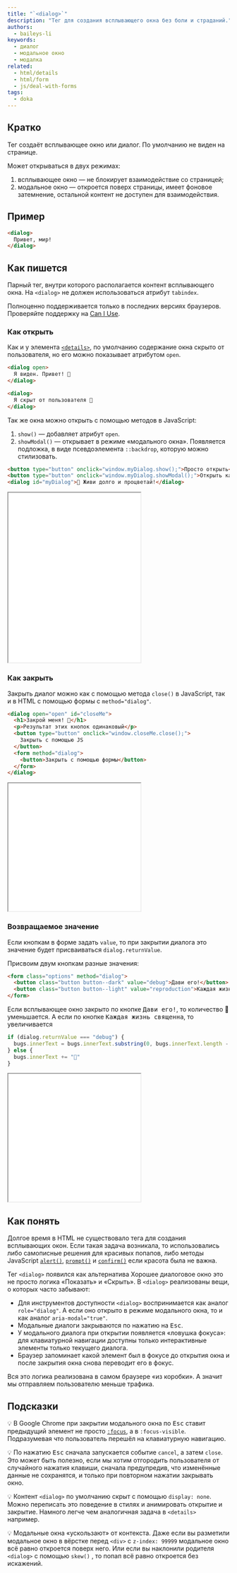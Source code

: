 ```yaml
---
title: "`<dialog>`"
description: "Тег для создания всплывающего окна без боли и страданий."
authors:
  - baileys-li
keywords:
  - диалог
  - модальное окно
  - модалка
related:
  - html/details
  - html/form
  - js/deal-with-forms
tags:
  - doka
---
```


## Кратко

Тег создаёт всплывающее окно или диалог. По умолчанию не виден на странице.

Может открываться в двух режимах:

1. всплывающее окно — не блокирует взаимодействие со страницей;
1. модальное окно — откроется поверх страницы, имеет фоновое затемнение, остальной контент не доступен для взаимодействия.

## Пример

```html
<dialog>
  Привет, мир!
</dialog>
```

## Как пишется

Парный тег, внутри которого располагается контент всплывающего окна. На `<dialog>` не должен использоваться атрибут `tabindex`.

Полноценно поддерживается только в последних версиях браузеров. Проверяйте поддержку на [Can I Use](https://caniuse.com/dialog).

### Как открыть

Как и у элемента [`<details>`](/html/details/), по умолчанию содержание окна скрыто от пользователя, но его можно показывает атрибутом `open`.

```html
<dialog open>
  Я виден. Привет! 👋
</dialog>

<dialog>
  Я скрыт от пользователя 🥷
</dialog>
```

Так же окна можно открыть с помощью методов в JavaScript:

1. `show()` — добавляет атрибут `open`.
1. `showModal()` — открывает в режиме «модального окна». Появляется подложка, в виде псевдоэлемента `::backdrop`, которую можно стилизовать.

```html
<button type="button" onclick="window.myDialog.show();">Просто открыть</button>
<button type="button" onclick="window.myDialog.showModal();">Открыть как модалку</button>
<dialog id="myDialog">🖖 Живи долго и процветай!</dialog>
```

<iframe title="Пример <dialog> в модальном и обычном режиме" src="demos/basic/" height="385"></iframe>

### Как закрыть

Закрыть диалог можно как с помощью метода `close()` в JavaScript, так и в HTML с помощью формы с `method="dialog"`.

```html
<dialog open="open" id="closeMe">
  <h1>Закрой меня! 🙏</h1>
  <p>Результат этих кнопок одинаковый</p>
  <button type="button" onclick="window.closeMe.close();">
    Закрыть с помощью JS
  </button>
  <form method="dialog">
    <button>Закрыть с помощью формы</button>
  </form>
</dialog>
```

<iframe title="Варианты закрытия" src="demos/close-variants/" height="290"></iframe>

### Возвращаемое значение

Если кнопкам в форме задать `value`, то при закрытии диалога это значение будет присваиваться `dialog.returnValue`.

Присвоим двум кнопкам разные значения:

```html
<form class="options" method="dialog">
  <button class="button button--dark" value="debug">Дави его!</button>
  <button class="button button--light" value="reproduction">Каждая жизнь священна</button>
</form>
```

Если всплывающее окно закрыто по кнопке <kbd>Дави его!</kbd>, то количество 🐞 уменьшается. А если по кнопке <kbd>Каждая жизнь священна</kbd>, то увеличивается

```javascript
if (dialog.returnValue === "debug") {
  bugs.innerText = bugs.innerText.substring(0, bugs.innerText.length - 2)
} else {
  bugs.innerText += "🐞"
}
```

<iframe title="Пример использования returnValue" src="demos/return-value/" height="290"></iframe>

## Как понять

Долгое время в HTML не существовало тега для создания всплывающих окон. Если такая задача возникала, то использовались либо самописные решения для красивых попапов, либо методы JavaScript [`alert()`](/js/alert), [`prompt()`](/js/prompt) и [`confirm()`](/js/confirm) если красота была не важна.

Тег `<dialog>` появился как альтернатива Хорошее диалоговое окно это не просто логика «Показать» и «Скрыть». В `<dialog>` реализованы вещи, о которых часто забывают:

  - Для инструментов доступности `<dialog>` воспринимается как аналог `role="dialog"`. А если оно открыто в режиме модального окна, то и как аналог `aria-modal="true"`.
  - Модальные диалоги закрываются по нажатию на <kbd>Esc</kbd>.
  - У модального диалога при открытии появляется «ловушка фокуса»: для клавиатурной навигации доступны только интерактивные элементы только текущего диалога.
  - Браузер запоминает какой элемент был в фокусе до открытия окна и после закрытия окна снова переводит его в фокус.

Вся это логика реализована в самом браузере «из коробки». А значит мы отправляем пользователю меньше трафика.

## Подсказки

💡 В Google Chrome при закрытии модального окна по <kbd>Esc</kbd> ставит предыдущий элемент не просто [`:focus`](/css/focus/), а в `:focus-visible`. Подразумевая что пользователь перешёл на клавиатурную навигацию.

💡 По нажатию <kbd>Esc</kbd> сначала запускается событие `cancel`, а затем `close`. Это может быть полезно, если мы хотим отгородить пользователя от случайного нажатия клавиши, сначала предупредив, что изменённые данные не сохранятся, и только при повторном нажатии закрывать окно.

💡 Контент `<dialog>` по умолчанию скрыт с помощью `display: none`. Можно переписать это поведение в стилях и анимировать открытие и закрытие. Намного легче чем аналогичная задача в `<details>` например.

💡 Модальные окна «ускользают» от контекста. Даже если вы разметили модальное окно в вёрстке перед `<div>` с `z-index: 99999` модальное окно всё равно откроется поверх него. Или если вы наклонили родителя `<dialog>` с помощью `skew()` , то попап всё равно откроется без искажений.
